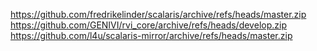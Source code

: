 https://github.com/fredrikelinder/scalaris/archive/refs/heads/master.zip
https://github.com/GENIVI/rvi_core/archive/refs/heads/develop.zip
https://github.com/l4u/scalaris-mirror/archive/refs/heads/master.zip

